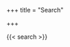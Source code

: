 +++
title = "Search"

+++
<!--- Uses html defined in /layouts/shortcodes/search.html--->
{{< search >}}